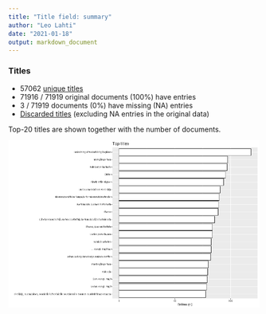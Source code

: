 ```yaml
---
title: "Title field: summary"
author: "Leo Lahti"
date: "2021-01-18"
output: markdown_document
---
```



### Titles

 * 57062 [unique titles](output.tables/title_accepted.csv)
 * 71916 / 71919 original documents (100%) have entries
 * 3 / 71919 documents (0%) have missing (NA) entries
 * [Discarded titles](output.tables/title_discarded.csv) (excluding NA entries in the original data)

Top-20 titles are shown together with the number of documents.

![plot of chunk summarytitle](figure/summarytitle-1.png)


